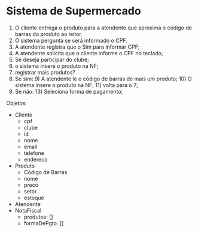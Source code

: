 
# Sistema de Supermercado

1) O cliente entrega o produto para a atendente que aproxima o código de barras do produto ao leitor.
2) O sistema pergunta se será informado o CPF.
3) A atendente registra que o Sim para informar CPF;
4) A atendente solicita que o cliente informe o CPF no teclado;
5) Se deseja participar do clube;
6) o sistema insere o produto na NF;
7) registrar mais produtos?
8) Se sim:
    9) A atendente le o código de barras de mais um produto;
    10) O sistema insere o produto na NF;
    11) volta para o 7;
12) Se não:
    13) Seleciona forma de pagamento;

Objetos:
- Cliente
    - cpf
    - clube
    - id
    - nome
    - email
    - telefone
    - endereco
- Produto
    - Código de Barras
    - nome
    - preco
    - setor
    - estoque
- Atendente
- NotaFiscal
    - produtos: []
    - formaDePgto: []

